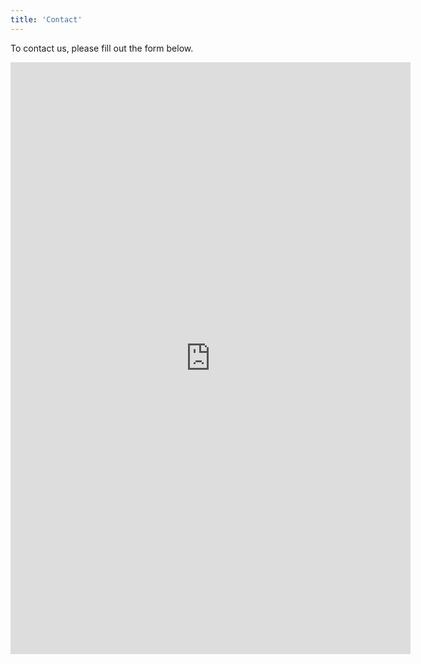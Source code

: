 ```yaml
---
title: 'Contact'
---
```


To contact us, please fill out the form below.

<iframe src="https://docs.google.com/forms/d/e/1FAIpQLSeVT9h4rP0eNdliX8iAvAuunbJzf7ycAr2ahm50xmXlDF-fcQ/viewform?embedded=true" width="640" height="947" frameborder="0" marginheight="0" marginwidth="0">Loading…</iframe>
